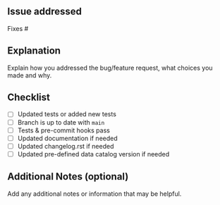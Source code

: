 ## Issue addressed
Fixes #<issue number>

## Explanation
Explain how you addressed the bug/feature request, what choices you made and why.

## Checklist
- [ ] Updated tests or added new tests
- [ ] Branch is up to date with `main`
- [ ] Tests & pre-commit hooks pass
- [ ] Updated documentation if needed
- [ ] Updated changelog.rst if needed
- [ ] Updated pre-defined data catalog version if needed

## Additional Notes (optional)
Add any additional notes or information that may be helpful.
